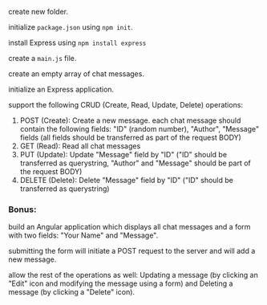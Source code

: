 <p>create new folder.</p>
<p>initialize <code>package.json</code> using <code>npm init</code>.<p>
<p>install Express using <code>npm install express</code>
<p>create a <code>main.js</code> file.</p>
<p>create an empty array of chat messages.</p>
<p>initialize an Express application.</p>
<p>support the following CRUD (Create, Read, Update, Delete) operations:</p>
<ol>
    <li>POST (Create): Create a new message. each chat message should contain the following fields: "ID" (random number), "Author", "Message" fields (all fields should be transferred as part of the request BODY)</li>
    <li>GET (Read): Read all chat messages</li>
    <li>PUT (Update): Update "Message" field by "ID" ("ID" should be transferred as querystring, "Author" and "Message" should be part of the request BODY)</li>
    <li>DELETE (Delete): Delete "Message" field by "ID" ("ID" should be transferred as querystring)</li>
</ol>
<h3>Bonus:</h3>
<p>build an Angular application which displays all chat messages and a form with two fields: "Your Name" and "Message".<p>
<p>submitting the form will initiate a POST request to the server and will add a new message.</p>
<p>allow the rest of the operations as well: Updating a message (by clicking an "Edit" icon and modifying the message using a form) and Deleting a message (by clicking a "Delete" icon).</p>
